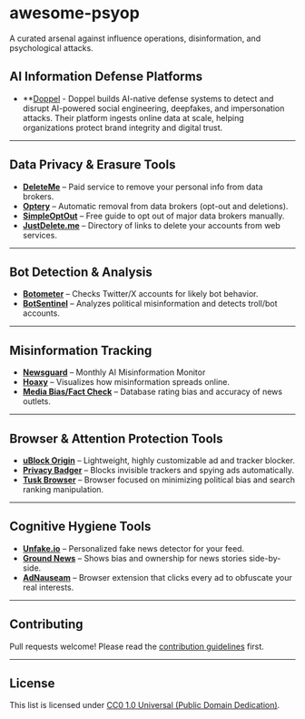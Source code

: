 # awesome-psyop
A curated arsenal against influence operations, disinformation, and psychological attacks.

## AI Information Defense Platforms

- **[Doppel](https://www.doppel.com/) - Doppel builds AI-native defense systems to detect and disrupt AI-powered social engineering, deepfakes, and impersonation attacks. Their platform ingests online data at scale, helping organizations protect brand integrity and digital trust.

---

## Data Privacy & Erasure Tools
- **[DeleteMe](https://joindeleteme.com/)** – Paid service to remove your personal info from data brokers.
- **[Optery](https://www.optery.com/)** – Automatic removal from data brokers (opt-out and deletions).
- **[SimpleOptOut](https://simpleoptout.com/)** – Free guide to opt out of major data brokers manually.
- **[JustDelete.me](https://justdelete.me/)** – Directory of links to delete your accounts from web services.

---

## Bot Detection & Analysis
- **[Botometer](https://botometer.osome.iu.edu/)** – Checks Twitter/X accounts for likely bot behavior.
- **[BotSentinel](https://botsentinel.com/)** – Analyzes political misinformation and detects troll/bot accounts.
  
---

## Misinformation Tracking
- **[Newsguard](https://www.newsguardtech.com/ai-misinformation-monitor/)** – Monthly AI Misinformation Monitor
- **[Hoaxy](https://hoaxy.osome.iu.edu/)** – Visualizes how misinformation spreads online.
- **[Media Bias/Fact Check](https://mediabiasfactcheck.com/)** – Database rating bias and accuracy of news outlets.

---

## Browser & Attention Protection Tools
- **[uBlock Origin](https://github.com/gorhill/uBlock)** – Lightweight, highly customizable ad and tracker blocker.
- **[Privacy Badger](https://privacybadger.org/)** – Blocks invisible trackers and spying ads automatically.
- **[Tusk Browser](https://tuskbrowser.com/)** – Browser focused on minimizing political bias and search ranking manipulation.

---

## Cognitive Hygiene Tools
- **[Unfake.io](https://unfake.io/)** – Personalized fake news detector for your feed.
- **[Ground News](https://ground.news/)** – Shows bias and ownership for news stories side-by-side.
- **[AdNauseam](https://adnauseam.io/)** – Browser extension that clicks every ad to obfuscate your real interests.

---

## Contributing
Pull requests welcome! Please read the [contribution guidelines](CONTRIBUTING.md) first.

---

## License
This list is licensed under [CC0 1.0 Universal (Public Domain Dedication)](https://creativecommons.org/publicdomain/zero/1.0/).
